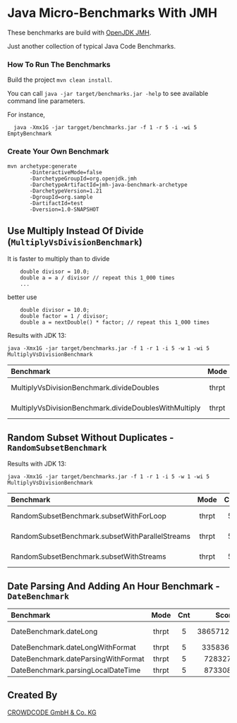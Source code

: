 # Java Micro-Benchmarks With JMH

These benchmarks are build with [OpenJDK JMH](https://openjdk.java.net/projects/code-tools/jmh/).

Just another collection of typical Java Code Benchmarks.

### How To Run The Benchmarks

Build the project `mvn clean install`.
 
You can call `java -jar target/benchmarks.jar -help` to see available command line parameters.

For instance, 
```
  java -Xmx1G -jar targget/benchmarks.jar -f 1 -r 5 -i -wi 5 EmptyBenchmark
```

### Create Your Own Benchmark

```
mvn archetype:generate           
       -DinteractiveMode=false           
       -DarchetypeGroupId=org.openjdk.jmh          
       -DarchetypeArtifactId=jmh-java-benchmark-archetype
       -DarchetypeVersion=1.21           
       -DgroupId=org.sample           
       -DartifactId=test           
       -Dversion=1.0-SNAPSHOT
```

## Use Multiply Instead Of Divide (`MultiplyVsDivisionBenchmark`)

It is faster to multiply than to divide

```
    double divisor = 10.0;
    double a = a / divisor // repeat this 1_000 times
    ...
```

better use

```
    double divisor = 10.0;
    double factor = 1 / divisor;
    double a = nextDouble() * factor; // repeat this 1_000 times
```

Results with JDK 13:

````
java -Xmx1G -jar target/benchmarks.jar -f 1 -r 1 -i 5 -w 1 -wi 5 MultiplyVsDivisionBenchmark
````

|Benchmark                                             |  Mode |  Cnt |      Score |      Error | Units|
|:-----------------------------------------------------|:-----:|:----:|:----------:|:----------:|:----:|
|MultiplyVsDivisionBenchmark.divideDoubles             | thrpt |   5  | 207619,369 | ± 2662,392 | ops/s|
|MultiplyVsDivisionBenchmark.divideDoublesWithMultiply | thrpt |   5  | 508495,675 | ± 8033,898 | ops/s|


## Random Subset Without Duplicates - `RandomSubsetBenchmark`

Results with JDK 13:

````
java -Xmx1G -jar target/benchmarks.jar -f 1 -r 1 -i 5 -w 1 -wi 5 MultiplyVsDivisionBenchmark
````

|Benchmark                                             |  Mode |  Cnt |      Score |      Error | Units|
|:-----------------------------------------------------|:-----:|:----:|:----------:|:----------:|:----:|
|RandomSubsetBenchmark.subsetWithForLoop               | thrpt |   5|  1720,292 | ± 330,771 | ops/s|
|RandomSubsetBenchmark.subsetWithParallelStreams       | thrpt |   5|   779,079 | ±  23,238 | ops/s|
|RandomSubsetBenchmark.subsetWithStreams               | thrpt |   5|  1200,939 | ± 140,346 | ops/s|


## Date Parsing And Adding An Hour Benchmark - `DateBenchmark`

|Benchmark                                             |  Mode |  Cnt |      Score |      Error | Units|
|:-----------------------------------------------------|:-----:|:----:|:----------:|:----------:|:----:|
|DateBenchmark.dateLong              | thrpt |   5 | 386571214,471 | ± 10171784,541 | ops/s|
|DateBenchmark.dateLongWithFormat    | thrpt |   5 |   3358368,673 | ±    31265,425 | ops/s|
|DateBenchmark.dateParsingWithFormat | thrpt |   5 |    728327,799 | ±    19937,432 | ops/s|
|DateBenchmark.parsingLocalDateTime  | thrpt |   5 |    873308,951 | ±    97291,855 | ops/s|



## Created By

[CROWDCODE GmbH & Co. KG](https://www.crowdcode.io)

